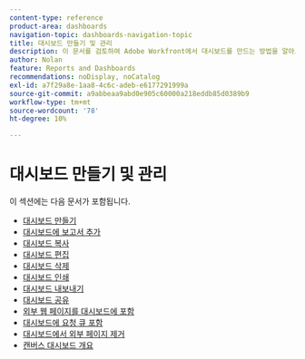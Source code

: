 ```yaml
---
content-type: reference
product-area: dashboards
navigation-topic: dashboards-navigation-topic
title: 대시보드 만들기 및 관리
description: 이 문서를 검토하여 Adobe Workfront에서 대시보드를 만드는 방법을 알아보십시오.
author: Nolan
feature: Reports and Dashboards
recommendations: noDisplay, noCatalog
exl-id: a7f29a8e-1aa8-4c6c-adeb-e6177291999a
source-git-commit: a9abbeaa9abd0e905c60000a218eddb85d0389b9
workflow-type: tm+mt
source-wordcount: '78'
ht-degree: 10%

---
```


# 대시보드 만들기 및 관리

<!-- Audited: 1/2025 -->

이 섹션에는 다음 문서가 포함됩니다.

* [대시보드 만들기](../../../reports-and-dashboards/dashboards/creating-and-managing-dashboards/create-dashboard.md)
* [대시보드에 보고서 추가](../../../reports-and-dashboards/dashboards/creating-and-managing-dashboards/add-report-dashboard.md)
* [대시보드 복사](../../../reports-and-dashboards/dashboards/creating-and-managing-dashboards/copy-dashboard.md)
* [대시보드 편집](../../../reports-and-dashboards/dashboards/creating-and-managing-dashboards/edit-dashboard.md)
* [대시보드 삭제](../../../reports-and-dashboards/dashboards/creating-and-managing-dashboards/delete-dashboard.md)
* [대시보드 인쇄](../../../reports-and-dashboards/dashboards/creating-and-managing-dashboards/print-dashboard.md)
* [대시보드 내보내기](../../../reports-and-dashboards/dashboards/creating-and-managing-dashboards/export-dashboard.md)
* [대시보드 공유](../../../reports-and-dashboards/dashboards/creating-and-managing-dashboards/share-dashboard.md)
* [외부 웹 페이지를 대시보드에 포함](../../../reports-and-dashboards/dashboards/creating-and-managing-dashboards/embed-external-web-page-dashboard.md)
* [대시보드에 요청 큐 포함](../../../reports-and-dashboards/dashboards/creating-and-managing-dashboards/embed-request-queue-dashboard.md)
* [대시보드에서 외부 페이지 제거](../../../reports-and-dashboards/dashboards/creating-and-managing-dashboards/remove-external-page-from-dashboard.md)
* [캔버스 대시보드 개요](../../../reports-and-dashboards/dashboards/creating-and-managing-dashboards/canvas-dashboards-overview.md)
